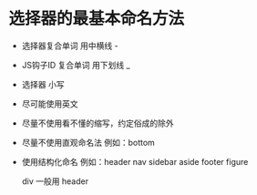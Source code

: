 # 选择器的最基本命名方法

- 选择器复合单词 用中横线 -

- JS钩子ID 复合单词 用下划线 _

- 选择器 小写

- 尽可能使用英文

- 尽量不使用看不懂的缩写，约定俗成的除外

- 尽量不使用直观命名法 例如：bottom

- 使用结构化命名 例如：header nav sidebar aside footer figure

  div 一般用 header
